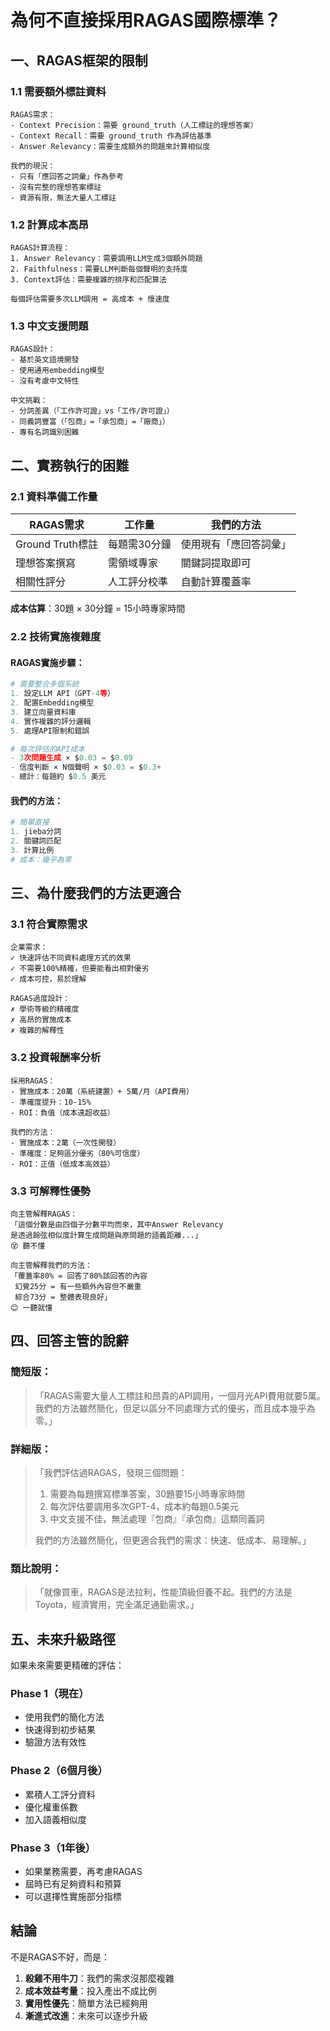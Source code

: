 # 為何不直接採用RAGAS國際標準？

## 一、RAGAS框架的限制

### 1.1 需要額外標註資料
```
RAGAS需求：
- Context Precision：需要 ground_truth（人工標註的理想答案）
- Context Recall：需要 ground_truth 作為評估基準
- Answer Relevancy：需要生成額外的問題來計算相似度

我們的現況：
- 只有「應回答之詞彙」作為參考
- 沒有完整的理想答案標註
- 資源有限，無法大量人工標註
```

### 1.2 計算成本高昂
```
RAGAS計算流程：
1. Answer Relevancy：需要調用LLM生成3個額外問題
2. Faithfulness：需要LLM判斷每個聲明的支持度
3. Context評估：需要複雜的排序和匹配算法

每個評估需要多次LLM調用 = 高成本 + 慢速度
```

### 1.3 中文支援問題
```
RAGAS設計：
- 基於英文語境開發
- 使用通用embedding模型
- 沒有考慮中文特性

中文挑戰：
- 分詞差異（「工作許可證」vs「工作/許可證」）
- 同義詞豐富（「包商」=「承包商」=「廠商」）
- 專有名詞識別困難
```

## 二、實務執行的困難

### 2.1 資料準備工作量
| RAGAS需求 | 工作量 | 我們的方法 |
|-----------|--------|------------|
| Ground Truth標註 | 每題需30分鐘 | 使用現有「應回答詞彙」 |
| 理想答案撰寫 | 需領域專家 | 關鍵詞提取即可 |
| 相關性評分 | 人工評分校準 | 自動計算覆蓋率 |

**成本估算**：30題 × 30分鐘 = 15小時專家時間

### 2.2 技術實施複雜度

#### RAGAS實施步驟：
```python
# 需要整合多個系統
1. 設定LLM API（GPT-4等）
2. 配置Embedding模型
3. 建立向量資料庫
4. 實作複雜的評分邏輯
5. 處理API限制和錯誤

# 每次評估的API成本
- 3次問題生成 × $0.03 = $0.09
- 信度判斷 × N個聲明 × $0.03 = $0.3+
- 總計：每題約 $0.5 美元
```

#### 我們的方法：
```python
# 簡單直接
1. jieba分詞
2. 關鍵詞匹配
3. 計算比例
# 成本：幾乎為零
```

## 三、為什麼我們的方法更適合

### 3.1 符合實際需求
```
企業需求：
✓ 快速評估不同資料處理方式的效果
✓ 不需要100%精確，但要能看出相對優劣
✓ 成本可控，易於理解

RAGAS過度設計：
✗ 學術等級的精確度
✗ 高昂的實施成本
✗ 複雜的解釋性
```

### 3.2 投資報酬率分析
```
採用RAGAS：
- 實施成本：20萬（系統建置）+ 5萬/月（API費用）
- 準確度提升：10-15%
- ROI：負值（成本遠超收益）

我們的方法：
- 實施成本：2萬（一次性開發）
- 準確度：足夠區分優劣（80%可信度）
- ROI：正值（低成本高效益）
```

### 3.3 可解釋性優勢
```
向主管解釋RAGAS：
「這個分數是由四個子分數平均而來，其中Answer Relevancy
是透過餘弦相似度計算生成問題與原問題的語義距離...」
😵 聽不懂

向主管解釋我們的方法：
「覆蓋率80% = 回答了80%該回答的內容
 幻覺25分 = 有一些額外內容但不嚴重
 綜合73分 = 整體表現良好」
😊 一聽就懂
```

## 四、回答主管的說辭

### 簡短版：
> 「RAGAS需要大量人工標註和昂貴的API調用，一個月光API費用就要5萬。我們的方法雖然簡化，但足以區分不同處理方式的優劣，而且成本幾乎為零。」

### 詳細版：
> 「我們評估過RAGAS，發現三個問題：
> 1. 需要為每題撰寫標準答案，30題要15小時專家時間
> 2. 每次評估要調用多次GPT-4，成本約每題0.5美元
> 3. 中文支援不佳，無法處理『包商』『承包商』這類同義詞
> 
> 我們的方法雖然簡化，但更適合我們的需求：快速、低成本、易理解。」

### 類比說明：
> 「就像買車，RAGAS是法拉利，性能頂級但養不起。我們的方法是Toyota，經濟實用，完全滿足通勤需求。」

## 五、未來升級路徑

如果未來需要更精確的評估：

### Phase 1（現在）
- 使用我們的簡化方法
- 快速得到初步結果
- 驗證方法有效性

### Phase 2（6個月後）
- 累積人工評分資料
- 優化權重係數
- 加入語義相似度

### Phase 3（1年後）
- 如果業務需要，再考慮RAGAS
- 屆時已有足夠資料和預算
- 可以選擇性實施部分指標

## 結論

不是RAGAS不好，而是：
1. **殺雞不用牛刀**：我們的需求沒那麼複雜
2. **成本效益考量**：投入產出不成比例
3. **實用性優先**：簡單方法已經夠用
4. **漸進式改進**：未來可以逐步升級